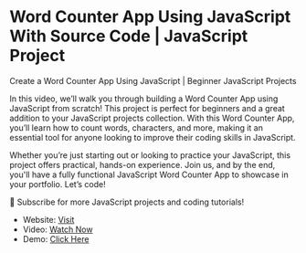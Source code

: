 # Word Counter App Using JavaScript With Source Code | JavaScript Project

Create a Word Counter App Using JavaScript | Beginner JavaScript Projects

In this video, we’ll walk you through building a Word Counter App using JavaScript from scratch! This project is perfect for beginners and a great addition to your JavaScript projects collection. With this Word Counter App, you’ll learn how to count words, characters, and more, making it an essential tool for anyone looking to improve their coding skills in JavaScript.

Whether you’re just starting out or looking to practice your JavaScript, this project offers practical, hands-on experience. Join us, and by the end, you'll have a fully functional JavaScript Word Counter App to showcase in your portfolio. Let’s code!

🔔 Subscribe for more JavaScript projects and coding tutorials!

- Website: [Visit](https://developergoswami.com)
- Video: [Watch Now](https://youtu.be/6mcJ4De-ERs)
- Demo: [Click Here](https://goswami2021vaibhav.github.io/Word-Counter-App)
 
